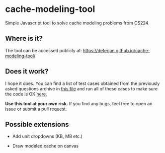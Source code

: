 # cache-modeling-tool
Simple Javascript tool to solve cache modeling problems from CS224.

## Where is it?
The tool can be accessed publicly at: https://deterjan.github.io/cache-modeling-tool/

## Does it work?
I hope it does. You can find a list of test cases obtained from the previously asked questions archive in 
[this file](https://github.com/deterjan/cache-modeling-tool/blob/gh-pages/tests.js)
and run all of these cases to make sure the code is OK
[here.](https://deterjan.github.io/cache-modeling-tool/tests.html)

__Use this tool at your own risk.__ If you find any bugs, feel free to open an issue or submit a pull request.

## Possible extensions
* Add unit dropdowns (KB, MB etc.)

* Draw modeled cache on canvas
